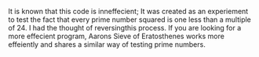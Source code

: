 It is known that this code is inneffecient; It was created as an experiement to test the fact that every prime number squared is one less than a multiple of 24. I had the thought of reversingthis process.
If you are looking for a more effecient program, Aarons Sieve of Eratosthenes works more effeiently and shares a similar way of testing prime numbers.
